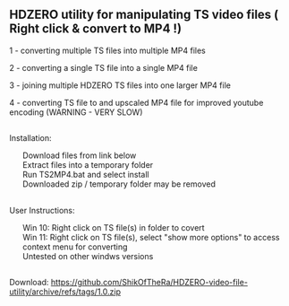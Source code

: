 ## HDZERO utility for manipulating TS video files ( Right click & convert to MP4 !)

1 - converting multiple TS files into multiple MP4 files

2 - converting a single TS file into a single MP4 file

3 - joining multiple HDZERO TS files into one larger MP4 file

4 - converting TS file to and upscaled MP4 file for improved youtube encoding (WARNING - VERY SLOW)

##
Installation:
<ul class="task-list">
<li>Download files from link below</li>
<li>Extract files into a temporary folder</li>
<li>Run TS2MP4.bat and select install</li>
<li>Downloaded zip / temporary folder may be removed</li>
</ul>

##
User Instructions:
<ul class="task-list">
<li>Win 10: Right click on TS file(s) in folder to covert</li>
<li>Win 11: Right click on TS file(s), select "show more options" to access context menu for converting</li>
<li>Untested on other windws versions</li>
</ul>

##
Download:
https://github.com/ShikOfTheRa/HDZERO-video-file-utility/archive/refs/tags/1.0.zip


